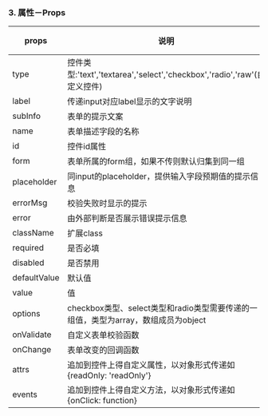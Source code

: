 ### 3. 属性－Props

| props   | 说明    | 类型    | 默认值  |
| ------- |--------|---------|-------|
| type | 控件类型:'text','textarea','select','checkbox','radio','raw'(自定义控件) | String | - |
| label |  传递input对应label显示的文字说明 | String | - |
| subInfo |  表单的提示文案 | String | - |
| name | 表单描述字段的名称 | String  | - |
| id | 控件id属性 | String   | - |
| form | 表单所属的form组，如果不传则默认归集到同一组 | String   | - |
| placeholder | 同input的placeholder，提供输入字段预期值的提示信息 | String | - |
| errorMsg | 校验失败时显示的提示 | String | - |
| error | 由外部判断是否展示错误提示信息 | bool | - |
| className | 扩展class | String | - |
| required | 是否必填 | boolean | false |
| disabled | 是否禁用 | boolean | false |
| defaultValue | 默认值 | All | - |
| value | 值 | All | - |
| options | checkbox类型、select类型和radio类型需要传递的一组值，类型为array，数组成员为object | Array | - |
| onValidate | 自定义表单校验函数 | function | - |
| onChange | 表单改变的回调函数 | function | - |
| attrs | 追加到控件上得自定义属性，以对象形式传递如{readOnly: 'readOnly'} | Object | - |
| events | 追加到控件上得自定义方法，以对象形式传递如{onClick: function} | Object | - |
